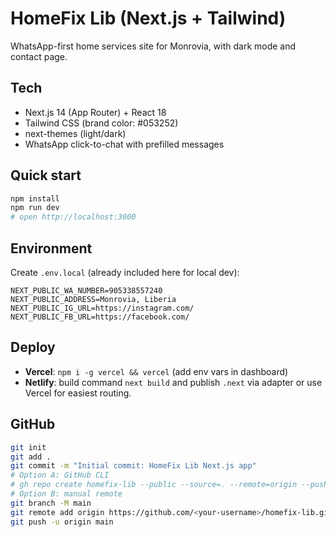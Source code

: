 # HomeFix Lib (Next.js + Tailwind)

WhatsApp-first home services site for Monrovia, with dark mode and contact page.

## Tech
- Next.js 14 (App Router) + React 18
- Tailwind CSS (brand color: #053252)
- next-themes (light/dark)
- WhatsApp click-to-chat with prefilled messages

## Quick start
```bash
npm install
npm run dev
# open http://localhost:3000
```

## Environment
Create `.env.local` (already included here for local dev):
```
NEXT_PUBLIC_WA_NUMBER=905338557240
NEXT_PUBLIC_ADDRESS=Monrovia, Liberia
NEXT_PUBLIC_IG_URL=https://instagram.com/
NEXT_PUBLIC_FB_URL=https://facebook.com/
```

## Deploy
- **Vercel**: `npm i -g vercel && vercel` (add env vars in dashboard)
- **Netlify**: build command `next build` and publish `.next` via adapter or use Vercel for easiest routing.

## GitHub
```bash
git init
git add .
git commit -m "Initial commit: HomeFix Lib Next.js app"
# Option A: GitHub CLI
# gh repo create homefix-lib --public --source=. --remote=origin --push
# Option B: manual remote
git branch -M main
git remote add origin https://github.com/<your-username>/homefix-lib.git
git push -u origin main
```

